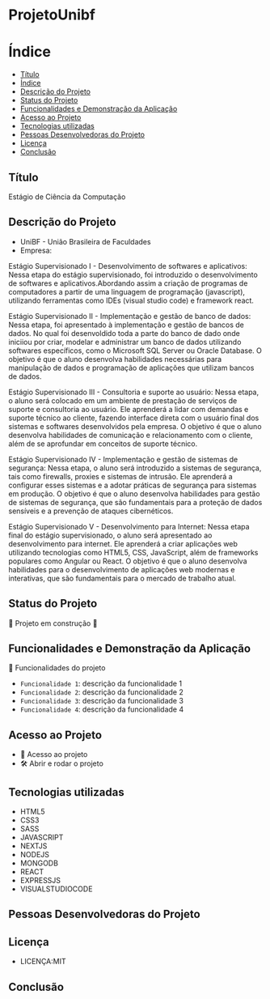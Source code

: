 # ProjetoUnibf

# Índice

* [Título](#título)
* [Índice](#índice)
* [Descrição do Projeto](#descrição-do-projeto)
* [Status do Projeto](#status-do-projeto)
* [Funcionalidades e Demonstração da Aplicação](#funcionalidades-e-demonstração-da-aplicação)
* [Acesso ao Projeto](#acesso-ao-projeto)
* [Tecnologias utilizadas](#tecnologias-utilizadas)
* [Pessoas Desenvolvedoras do Projeto](#pessoas-desenvolvedoras-do-projeto)
* [Licença](#licença)
* [Conclusão](#conclusão)

## Título
Estágio de Ciência da Computação

## Descrição do Projeto

* UniBF - União Brasileira de Faculdades
* Empresa:

Estágio Supervisionado I - Desenvolvimento de softwares e aplicativos:
Nessa etapa do estágio supervisionado, foi introduzido o desenvolvimento de softwares e aplicativos.Abordando assim a criação de programas de computadores a partir de uma linguagem de programação (javascript), utilizando ferramentas como IDEs  (visual studio code) e framework react. 

Estágio Supervisionado II - Implementação e gestão de banco de dados: Nessa etapa, foi apresentado à implementação e gestão de bancos de dados. No qual foi desenvoldido toda a parte do banco de dado onde iniciiou por criar, modelar e administrar um banco de dados utilizando softwares específicos, como o Microsoft SQL Server ou Oracle Database. O objetivo é que o aluno desenvolva habilidades necessárias para manipulação de dados e programação de aplicações que utilizam bancos de dados. 

Estágio Supervisionado III - Consultoria e suporte ao usuário: Nessa etapa, o aluno será colocado em um ambiente de prestação de serviços de suporte e consultoria ao usuário. Ele aprenderá a lidar com demandas e suporte técnico ao cliente, fazendo interface direta com o usuário final dos sistemas e softwares desenvolvidos pela empresa. O objetivo é que o aluno desenvolva habilidades de comunicação e relacionamento com o cliente, além de se aprofundar em conceitos de suporte técnico. 

Estágio Supervisionado IV - Implementação e gestão de sistemas de segurança: Nessa etapa, o aluno será introduzido a sistemas de segurança, tais como firewalls, proxies e sistemas de intrusão. Ele aprenderá a configurar esses sistemas e a adotar práticas de segurança para sistemas em produção. O objetivo é que o aluno desenvolva habilidades para gestão de sistemas de segurança, que são fundamentais para a proteção de dados sensíveis e a prevenção de ataques cibernéticos.

Estágio Supervisionado V - Desenvolvimento para Internet: Nessa etapa final do estágio supervisionado, o aluno será apresentado ao desenvolvimento para internet. Ele aprenderá a criar aplicações web utilizando tecnologias como HTML5, CSS, JavaScript, além de frameworks populares como Angular ou React. O objetivo é que o aluno desenvolva habilidades para o desenvolvimento de aplicações web modernas e interativas, que são fundamentais para o mercado de trabalho atual.

## Status do Projeto

 :construction: Projeto em construção :construction:

## Funcionalidades e Demonstração da Aplicação

 :hammer: Funcionalidades do projeto

- `Funcionalidade 1`: descrição da funcionalidade 1
- `Funcionalidade 2`: descrição da funcionalidade 2
- `Funcionalidade 3`: descrição da funcionalidade 3
- `Funcionalidade 4`: descrição da funcionalidade 4

## Acesso ao Projeto
* 📁 Acesso ao projeto
* 🛠️ Abrir e rodar o projeto

## Tecnologias utilizadas
* HTML5
* CSS3
* SASS
* JAVASCRIPT
* NEXTJS
* NODEJS
* MONGODB
* REACT
* EXPRESSJS
* VISUALSTUDIOCODE

## Pessoas Desenvolvedoras do Projeto


## Licença
* LICENÇA:MIT

## Conclusão




